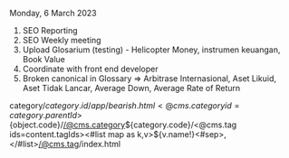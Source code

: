 Monday, 6 March 2023
1. SEO Reporting
2. SEO Weekly meeting
3. Upload Glosarium (testing) - Helicopter Money, instrumen keuangan, Book Value
4. Coordinate with front end developer
5. Broken canonical in Glossary => Arbitrase Internasional, Aset Likuid, Aset Tidak Lancar, Average Down, Average Rate of Return


<table width="525">

category/${category.id}
/app/bearish.html
<@cms.category id=category.parentId>${object.code}/</@cms.category>${category.code}/<@cms.tag ids=content.tagIds><#list map as k,v>${v.name!}<#sep>,</#list></@cms.tag>/index.html


